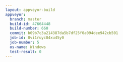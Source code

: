 ```yaml
---
layout: appveyor-build
appveyor:
  branch: master
  build-id: 47664448
  build-number: 660
  commit: b09b7c3a214387da5b7df25f0a094dee942cb501
  job-id: 8vi1ruyc84xu45y0
  job-number: 5
  os-name: Windows
  test-result: 0
---
```

